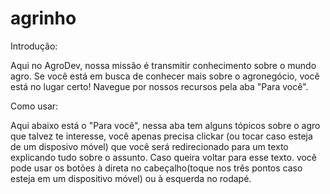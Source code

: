 # agrinho

Introdução:

Aqui no AgroDev, nossa missão é transmitir conhecimento sobre o mundo agro. Se você está em busca de conhecer mais sobre o agronegócio, você está no lugar certo! Navegue por nossos recursos pela aba "Para você".

Como usar:

Aqui abaixo está o "Para você", nessa aba tem alguns tópicos sobre o agro que talvez te interesse, você apenas precisa clickar (ou tocar caso esteja de um disposivo móvel) que você será redirecionado para um texto explicando tudo sobre o assunto. Caso queira voltar para esse texto. você pode usar os botões à direta no cabeçalho(toque nos três pontos caso esteja em um dispositivo móvel) ou à esquerda no rodapé.